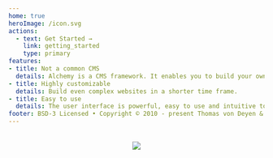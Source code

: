 ```yaml
---
home: true
heroImage: /icon.svg
actions:
  - text: Get Started →
    link: getting_started
    type: primary
features:
- title: Not a common CMS
  details: Alchemy is a CMS framework. It enables you to build your own CMS.
- title: Highly customizable
  details: Build even complex websites in a shorter time frame.
- title: Easy to use
  details: The user interface is powerful, easy to use and intuitive to learn.
footer: BSD-3 Licensed • Copyright © 2010 - present Thomas von Deyen & Friends
---
```


<div style="text-align: center; margin: 2rem 0">
  <a href="https://www.netlify.com">
    <img src="https://www.netlify.com/img/global/badges/netlify-color-accent.svg"/>
  </a>
</div>
